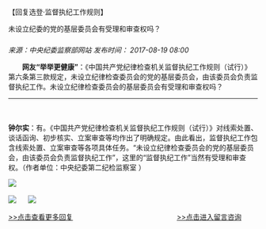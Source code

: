 ## 

【回复选登·监督执纪工作规则】

未设立纪委的党的基层委员会有受理和审查权吗？

### 

_来源：中央纪委监察部网站_ _发布时间： 2017-08-19 08:00_

　　**网友“举举更健康”**：《中国共产党纪律检查机关监督执纪工作规则（试行）》第六条第三款规定，未设立纪律检查委员会的党的基层委员会，由该委员会负责监督执纪工作。未设立纪律检查委员会的基层委员会有受理和审查权吗？

___

　　

**钟尔实**：有。《中国共产党纪律检查机关监督执纪工作规则（试行）》对线索处置、谈话函询、初步核实、立案审查等均作出了明确规定。由此看出，监督执纪工作包含线索处置、立案审查等各项具体任务。“未设立纪律检查委员会的党的基层委员会，由该委员会负责监督执纪工作”，这里的“监督执纪工作”当然有受理和审查权。（作者单位：中央纪委第二纪检监察室 ）

![](https://www.ccdi.gov.cn/hdjln/ywtt/201708/W020210531593473782103.jpg) 

[![](https://www.ccdi.gov.cn/hdjln/ywtt/201708/W020210531593473874436.jpg)](http://www.ccdi.gov.cn/hdjl/hfxd/index.html)      [![](https://www.ccdi.gov.cn/hdjln/ywtt/201708/W020210531593473969000.jpg)](http://interact.ccdi.gov.cn/lyb/index.html) 

[\>>点击查看更多回复](http://www.ccdi.gov.cn/hdjl/hfxd/index.html)　　　　　　　　　　　　　　　[\>>点击进入留言咨询](http://interact.ccdi.gov.cn/lyb/index.html)
